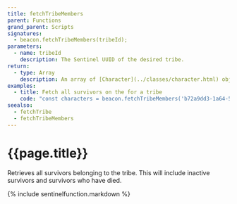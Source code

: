 ```yaml
---
title: fetchTribeMembers
parent: Functions
grand_parent: Scripts
signatures:
  - beacon.fetchTribeMembers(tribeId);
parameters:
  - name: tribeId
    description: The Sentinel UUID of the desired tribe.
return:
  - type: Array
    description: An array of [Character](../classes/character.html) objects. It is possible for the array to be empty.
examples:
  - title: Fetch all survivors on the for a tribe
    code: "const characters = beacon.fetchTribeMembers('b72a9dd3-1a64-52a2-8f9c-f90409c871f0');"
seealso:
  - fetchTribe
  - fetchTribeMembers
---
```

# {{page.title}}

Retrieves all survivors belonging to the tribe. This will include inactive survivors and survivors who have died.

{% include sentinelfunction.markdown %}
